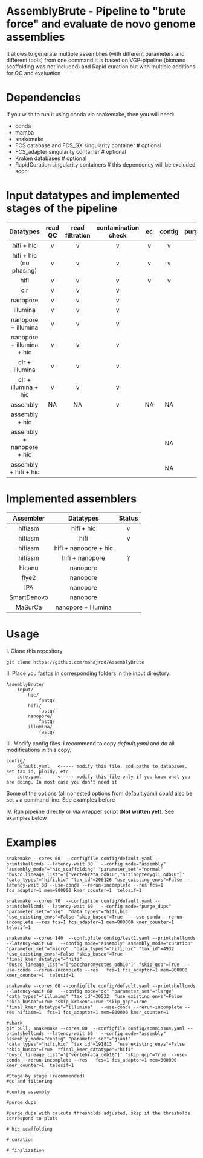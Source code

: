 # AssemblyBrute - Pipeline to "brute force" and evaluate de novo genome assemblies

It allows to generate multiple assemblies (with different parameters and different tools) from one command
It is based on VGP-pipeline (bionano scaffolding was not included) and Rapid curation but with multiple additions for QC and evaluation

# Dependencies

If you wish to run it using conda via snakemake, then you will need:
- conda
- mamba
- snakemake
- FCS database and FCS_GX singularity container      # optional
- FCS_adapter singularity container                  # optional
- Kraken databases                                   # optional
- RapidCuration singularity containers               # this dependency will be excluded soon

# Input datatypes and implemented stages of the pipeline

| Datatypes | read QC | read filtration | contamination check | ec | contig | purge_dups | hic qc | hic scaffolding | curation | gap_closing | qc |
|:---------:|:-------:|:---------------:|:-------------------:|:--:|:------:|:----------:|:------:|:---------------:|:--------:|:-----------:|:--:|
| hifi + hic | v | v | v | v | v | v | v | v | v |  | v |
| hifi + hic (no phasing) | v | v | v | v | v | v | v | v | v | v |
| hifi | v | v | v | v | v | v | NA | NA |  |  | v |
| clr | v | v | v |  |  |  | NA | NA |  |  | |
| nanopore | v | v | v |  |  |  | NA | NA |  |  |  |
| illumina | v | v | v |  |  |  | NA | NA |  |  |  |
| nanopore + illumina | v | v | v |  |  |  | NA | NA |  |  |  |
| nanopore + illumina + hic | v | v | v |  |  |  |  |  |  |  |  |
| clr + illumina | v | v | v |  |  |  | NA | NA |  |  |  |
| clr + illumina + hic | v | v | v |  |  |  |  |  |  |  |  |
| assembly | NA | NA | v | NA | NA | NA | NA | NA | NA | v | v |
| assembly + hic |  |  |  | |  |  |  |  |  |  |
| assembly + nanopore + hic |  |  |  |  | NA |  |  |  |  |  |
| assembly + hifi + hic |  |  |  |  | NA |  |  |  |  | v | v |

# Implemented assemblers
|  Assembler  |       Datatypes       | Status |
|:-----------:|:---------------------:|:------:|
|   hifiasm   |      hifi + hic       |   v    |
|   hifiasm   |         hifi          |   v    | 
|   hifiasm   | hifi + nanopore + hic |        | 
|   hifiasm   |    hifi + nanopore    |   ?    | 
|   hicanu    |       nanopore        |        |
|    flye2    |       nanopore        |        | 
|     IPA     |       nanopore        |        | 
| SmartDenovo |       nanopore        |        | 
|   MaSurCa   |  nanopore + Illumina  |        | 

# Usage
I. Clone this repository
```commandline
git clone https://github.com/mahajrod/AssemblyBrute 

```

II. Place you fastqs in corresponding folders in the input directory:
```commandline
AssemblyBrute/
    input/
        hic/
            fastq/
        hifi/
            fastq/
        nanopore/
            fastq/
        illumina/
            fastq/
```

III. Modify config files. I recommend to copy *default.yaml* and do all modifications in this copy.
```commandline
config/
    default.yaml   <----- modify this file, add paths to databases, set tax_id, ploidy, etc
    core.yaml      <----- modify this file only if you know what you are doing. In most case you don't need it
```
Some of the options (all nonested options from default.yaml) could also be set via command line. See examples before

IV. Run pipeline directly or via wrapper script (**Not written yet**). See examples below

# Examples

```commandline
snakemake --cores 60  --configfile config/default.yaml --printshellcmds --latency-wait 30   --config mode="assembly" "assembly_mode"="hic_scaffolding" "parameter_set"="normal" "busco_lineage_list"='["vertebrata_odb10","actinopterygii_odb10"]' "data_types"="hifi,hic" "tax_id"=206126 "use_existing_envs"=False --latency-wait 30 --use-conda --rerun-incomplete --res fcs=1 fcs_adaptor=1 mem=800000 kmer_counter=1  telosif=1
```

```commandline
snakemake --cores 70  --configfile config/default.yaml --printshellcmds --latency-wait 60   --config mode="purge_dups" "parameter_set"="big"  "data_types"="hifi,hic "use_existing_envs"=False "skip_busco"=True   --use-conda --rerun-incomplete --res fcs=1 fcs_adaptor=1 mem=800000 kmer_counter=1  telosif=1
```

```commandline
snakemake --cores 140  --configfile config/test1.yaml --printshellcmds --latency-wait 60   --config mode="assembly" assembly_mode="curation" "parameter_set"="micro"  "data_types"="hifi,hic" "tax_id"=4932  "use_existing_envs"=False "skip_busco"=True  "final_kmer_datatype"="hifi" "busco_lineage_list"='["saccharomycetes_odb10"]' "skip_gcp"=True  --use-conda --rerun-incomplete --res   fcs=1 fcs_adaptor=1 mem=800000 kmer_counter=1  telosif=1
```

```commandline
snakemake --cores 60 --configfile config/default.yaml --printshellcmds --latency-wait 60   --config mode="qc" "parameter_set"="large"  "data_types"="illumina" "tax_id"=30532  "use_existing_envs"=False "skip_busco"=True "skip_kraken"=True "skip_gcp"=True  "final_kmer_datatype"="illumina"   --use-conda --rerun-incomplete --res hifiasm=1  fcs=1 fcs_adaptor=1 mem=800000 kmer_counter=1
```

```commandline
#shark
git pull; snakemake --cores 80  --configfile config/somniosus.yaml --printshellcmds --latency-wait 60   --config mode="assembly" assembly_mode="contig" "parameter_set"="giant"  "data_types"="hifi,hic" "tax_id"=191813  "use_existing_envs"=False "skip_busco"=True  "final_kmer_datatype"="hifi" "busco_lineage_list"='["vertebrata_odb10"]' "skip_gcp"=True  --use-conda --rerun-incomplete --res   fcs=1 fcs_adaptor=1 mem=800000 kmer_counter=1  telosif=1
```


```commandline
#Stage by stage (recommended)
#qc and filtering

#contig assembly

#purge dups

#purge_dups with calcuts thresholds adjusted, skip if the thresholds correspond to plots

# hic scaffolding

# curation

# finalization




```
